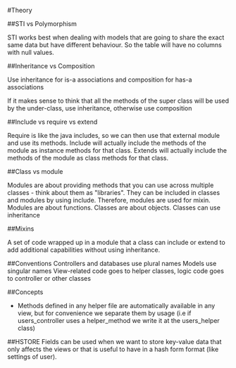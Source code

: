 #Theory

##STI vs Polymorphism

STI works best when dealing with models that are going to share the exact same data but have different behaviour. So the table will have no columns with null values.

##Inheritance vs Composition

Use inheritance for is-a associations and composition for has-a associations

If it makes sense to think that all the methods of the super class will be used by the under-class, use inheritance, otherwise use composition

##Include vs require vs extend

Require is like the java includes, so we can then use that external module and use its methods. Include will actually include the methods of the module as instance methods for that class. Extends will actually include the methods of the module as class methods for that class.

##Class vs module

Modules are about providing methods that you can use across multiple classes - think about them as "libraries". They can be included in classes and modules by using include. Therefore, modules are used for mixin. Modules are about functions.
Classes are about objects. Classes can use inheritance

##Mixins

A set of code wrapped up in a module that a class can include or extend to add additional capabilities without using inheritance.


##Conventions
Controllers and databases use plural names
Models use singular names
View-related code goes to helper classes, logic code goes to controller or other classes

##Concepts
- Methods defined in any helper file are automatically available in any view, but for convenience we separate them by usage (i.e if users_controller uses a helper_method we write it at the users_helper class)

##HSTORE
Fields can be used when we want to store key-value data that only affects the views or that is useful to have in a hash form format (like settings of user).
